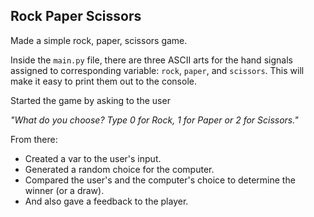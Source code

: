 ## Rock Paper Scissors

Made a simple rock, paper, scissors game.

Inside the `main.py` file, there are three ASCII arts for the hand signals assigned to corresponding variable: `rock`, `paper`, and `scissors`. This will make it easy to print them out to the console.

Started the game by asking to the user

_"What do you choose? Type 0 for Rock, 1 for Paper or 2 for Scissors."_

From there:

- Created a var to the user's input.
- Generated a random choice for the computer.
- Compared the user's and the computer's choice to determine the winner (or a draw).
- And also gave a feedback to the player.
